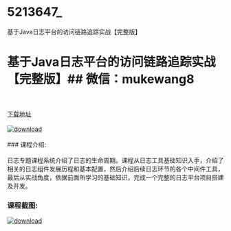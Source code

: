 # 5213647_
基于Java日志平台的访问链路追踪实战【完整版】
# 基于Java日志平台的访问链路追踪实战【完整版】## 微信：mukewang8
<br/></br>[下载地址](http://www.36tz.cn/article/5213647 "下载地址")
<br/></br>[![download](http://36tz.cn/muke_img/2020_06_1-22-300x183.png "下载地址")](http://www.36tz.cn/article/5213647 "下载地址")
<br/></br>### 课程介绍:<br/></br>日志专题课程系统介绍了日志的生命周期。课程从日志工具基础知识入手，介绍了相关的日志组件发展历程和基本配置，然后介绍后续日志环节的各个中间件工具，最后从实战角度，依据前面所学习的基础知识，完成一个完整的日志平台项目搭建及开发。

### 课程截图:
[![download](http://36tz.cn/muke_img/2020_06_2-25.png "下载地址")](http://www.36tz.cn/article/5213647 "下载地址")
